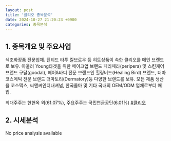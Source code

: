 ```yaml
---
layout: post
title: '클리오 종목분석'
date: 2024-10-27 21:20:23 +0900
categories: 종목분석
---
```


## 1. 종목개요 및 주요사업

색조화장품 전문업체. 틴티드 타투 킬브로우 등 히트상품이 속한 클리오를 메인 브랜드로 보유. 아울러 Young타겟을 위한 메이크업 브랜드 페리페라(peripera) 및 스킨케어 브랜드 구달(goodal), 헤어&바디 전문 브랜드인 힐링버드(Healing Bird) 브랜드, 더마 코스메틱 전문 브랜드 더마토리(Dermatory)등 다양한 브랜드를 보유. 모든 제품 생산을 코스맥스, 씨앤씨인터내셔널, 한국콜마 및 기타 국내외 OEM/ODM 업체로부터 매입. 

최대주주는 한현옥 외(61.07%), 주요주주는 국민연금공단(6.01%)
[#클리오](#)

## 2. 시세분석

No price analysis available
